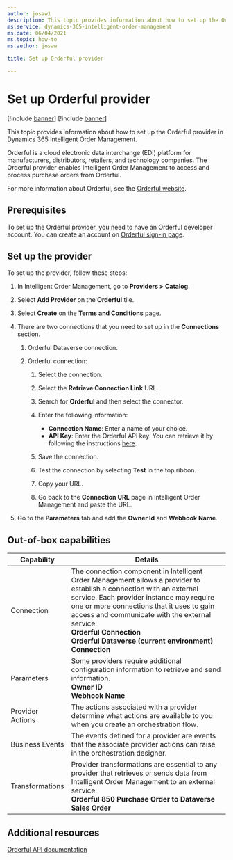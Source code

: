 ```yaml
---
author: josaw1
description: This topic provides information about how to set up the Orderful provider in Dynamics 365 Intelligent Order Management.
ms.service: dynamics-365-intelligent-order-management
ms.date: 06/04/2021
ms.topic: how-to
ms.author: josaw

title: Set up Orderful provider

---
```


# Set up Orderful provider

[!include [banner](includes/banner.md)]
[!include [banner](includes/preview-banner.md)]

This topic provides information about how to set up the Orderful provider in Dynamics 365 Intelligent Order Management.

Orderful is a cloud electronic data interchange (EDI) platform for manufacturers, distributors, retailers, and technology companies. The Orderful provider enables Intelligent Order Management to access and process purchase orders from Orderful.  
  
For more information about Orderful, see the [Orderful website](https://orderful.com/). 
## Prerequisites

To set up the Orderful provider, you need to have an Orderful developer account. You can create an account on [Orderful sign-in page](https://ui.orderful.com).

## Set up the provider

To set up the provider, follow these steps:

1. In Intelligent Order Management, go to **Providers &gt; Catalog**.

2. Select **Add Provider** on the **Orderful** tile.

3. Select **Create** on the **Terms and Conditions** page.

4. There are two connections that you need to set up in the **Connections** section.

    1. Orderful Dataverse connection.

    2. Orderful connection:

        1. Select the connection.

        1. Select the **Retrieve Connection Link** URL.

        1. Search for **Orderful** and then select the connector.

        1. Enter the following information: 
            - **Connection Name**: Enter a name of your choice.
            - **API Key**: Enter the Orderful API key. You can retrieve it by following the instructions [here](https://ui.orderful.com/settings/api-credentials).

        1. Save the connection.

        1. Test the connection by selecting **Test** in the top ribbon.

        1. Copy your URL.

        1. Go back to the **Connection URL** page in Intelligent Order Management and paste the URL.

5.  Go to the **Parameters** tab and add the **Owner Id** and **Webhook Name**. <where do I find this information>

##  Out-of-box capabilities

|  Capability | Details |
| ------------------ | -------------------------------- |
|    Connection             |   The connection component in Intelligent Order Management allows a provider to establish a connection with an external service. Each provider instance may require one or more connections that it uses to gain access and communicate with the external service.<br>**Orderful Connection**<br>**Orderful Dataverse (current environment) Connection**</br>   |
|    Parameters             |    Some providers require additional configuration information to retrieve and send information.<br>**Owner ID**<br>**Webhook Name**</br>  |
|    Provider   Actions     |    The actions associated with a provider determine what actions are available to you when you create an orchestration flow.   |
|    Business   Events      |   The events defined for a provider are events that the associate provider actions can raise in the orchestration designer.        |
|    Transformations        |    Provider transformations are essential to any provider that retrieves or sends data from Intelligent Order Management to an external service.<br>**Orderful 850 Purchase Order to Dataverse Sales Order**</br>  |

## Additional resources
[Orderful API documentation](https://docs.orderful.com/)

